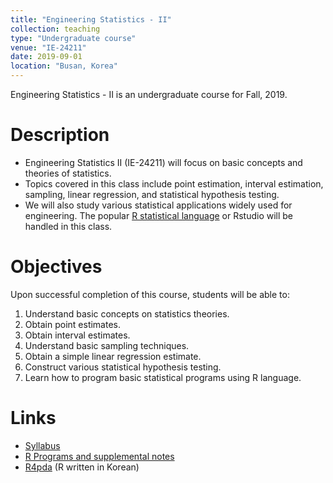 ```yaml
---
title: "Engineering Statistics - II"
collection: teaching
type: "Undergraduate course"
venue: "IE-24211"
date: 2019-09-01
location: "Busan, Korea"
---
```


Engineering Statistics - II  is an undergraduate course for Fall, 2019.

Description
======
+ Engineering Statistics II (IE-24211) 
  will focus on basic concepts and theories of statistics.  <br />
+ Topics covered in this class include point estimation, 
  interval estimation, sampling, linear regression, and statistical hypothesis testing.
+ We will also study various statistical applications widely used for engineering. 
  The popular 
  [R statistical language](https://www.r-project.org/) 
  or Rstudio will be handled in this class.


Objectives 
======
Upon successful completion of this course, students will be able to:
1. Understand basic concepts on statistics theories.
1. Obtain point estimates.
1. Obtain interval estimates.
1. Understand basic sampling techniques.
1. Obtain a simple linear regression estimate.
1. Construct various statistical hypothesis testing.
1. Learn how to program basic statistical programs using R language.

Links
======
+ [Syllabus](/files/syllabus/syl-IE-24211-2019.pdf)
+ [R Programs and supplemental notes](https://github.com/AppliedStat/course/tree/master/Stat)
+ [R4pda](http://r4pda.co.kr/) (R written in Korean)


